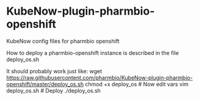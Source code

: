 # KubeNow-plugin-pharmbio-openshift
KubeNow config files for pharmbio openshift

How to deploy a pharmbio-openshift instance is described in the file deploy_os.sh

It should probably work just like:
    wget https://raw.githubusercontent.com/pharmbio/KubeNow-plugin-pharmbio-openshift/master/deploy_os.sh
    chmod +x deploy_os
    # Now edit vars
    vim deploy_os.sh
    # Deploy
    ./deploy_os.sh

